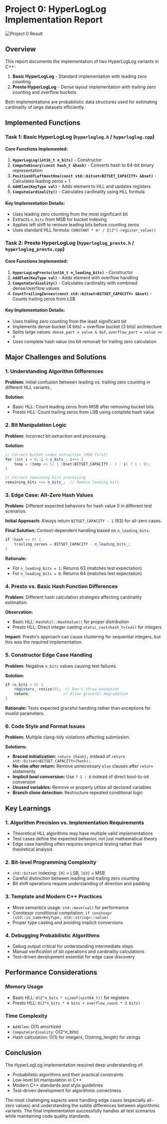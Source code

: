 # Project 0: HyperLogLog Implementation Report

![Project 0 Result](p0_complete.png)

## Overview

This report documents the implementation of two HyperLogLog variants in C++:
1. **Basic HyperLogLog** - Standard implementation with leading zero counting
2. **Presto HyperLogLog** - Dense layout implementation with trailing zero counting and overflow buckets

Both implementations are probabilistic data structures used for estimating cardinality of large datasets efficiently.

## Implemented Functions

### Task 1: Basic HyperLogLog (`hyperloglog.h` / `hyperloglog.cpp`)

#### Core Functions Implemented:
1. **`HyperLogLog(int16_t n_bits)`** - Constructor
2. **`ComputeBinary(const hash_t &hash)`** - Converts hash to 64-bit binary representation
3. **`PositionOfLeftmostOne(const std::bitset<BITSET_CAPACITY> &bset)`** - Calculates leading zeros + 1
4. **`AddElem(KeyType val)`** - Adds element to HLL and updates registers
5. **`ComputeCardinality()`** - Calculates cardinality using HLL formula

#### Key Implementation Details:
- Uses leading zero counting from the most significant bit
- Extracts `n_bits` from MSB for bucket indexing
- Applies left shift to remove leading bits before counting zeros
- Uses standard HLL formula: `CONSTANT * m² / Σ(2^(-register_value))`

### Task 2: Presto HyperLogLog (`hyperloglog_presto.h` / `hyperloglog_presto.cpp`)

#### Core Functions Implemented:
1. **`HyperLogLogPresto(int16_t n_leading_bits)`** - Constructor
2. **`AddElem(KeyType val)`** - Adds element with overflow handling
3. **`ComputeCardinality()`** - Calculates cardinality with combined dense/overflow values
4. **`CountTrailingZeroes(const std::bitset<BITSET_CAPACITY> &bset)`** - Counts trailing zeros from LSB

#### Key Implementation Details:
- Uses trailing zero counting from the least significant bit
- Implements dense bucket (4 bits) + overflow bucket (3 bits) architecture
- Splits large values: `dense_part = value & 0xF`, `overflow_part = value >> 4`
- Uses complete hash value (no bit removal) for trailing zero calculation

## Major Challenges and Solutions

### 1. Understanding Algorithm Differences

**Problem:** Initial confusion between leading vs. trailing zero counting in different HLL variants.

**Solution:** 
- Basic HLL: Count leading zeros from MSB after removing bucket bits
- Presto HLL: Count trailing zeros from LSB using complete hash value

### 2. Bit Manipulation Logic

**Problem:** Incorrect bit extraction and processing.

**Solution:**
```cpp
// Correct bucket index extraction (MSB first)
for (int i = 0; i < n_bits_; i++) {
    temp = (temp << 1) | (bset[BITSET_CAPACITY - 1 - i] ? 1 : 0);
}

// Correct remaining bits processing
remaining_bits <<= n_bits_;  // Remove leading bits
```

### 3. Edge Case: All-Zero Hash Values

**Problem:** Different expected behaviors for hash value 0 in different test scenarios.

**Initial Approach:** Always return `BITSET_CAPACITY - 1` (63) for all-zero cases.

**Final Solution:** Context-dependent handling based on `n_leading_bits`:
```cpp
if (hash == 0) {
    trailing_zeroes = BITSET_CAPACITY - n_leading_bits_;
}
```

**Rationale:** 
- For `n_leading_bits = 1`: Returns 63 (matches test expectation)
- For `n_leading_bits = 0`: Returns 64 (matches test expectation)

### 4. Presto vs. Basic Hash Function Differences

**Problem:** Different hash calculation strategies affecting cardinality estimation.

**Observation:**
- Basic HLL: `HashUtil::HashValue()` for proper distribution
- Presto HLL: Direct integer casting `static_cast<hash_t>(val)` for integers

**Impact:** Presto's approach can cause clustering for sequential integers, but this was the required implementation.

### 5. Constructor Edge Case Handling

**Problem:** Negative `n_bits` values causing test failures.

**Solution:**
```cpp
if (n_bits < 0) {
    registers_.resize(0);  // Don't throw exception
    return;               // Allow graceful degradation
}
```

**Rationale:** Tests expected graceful handling rather than exceptions for invalid parameters.

### 6. Code Style and Format Issues

**Problem:** Multiple clang-tidy violations affecting submission.

**Solutions:**
- **Braced initialization:** `return {hash};` instead of `return std::bitset<BITSET_CAPACITY>(hash);`
- **No else after return:** Remove unnecessary `else` clauses after `return` statements
- **Implicit bool conversion:** Use `? 1 : 0` instead of direct bool-to-int conversion
- **Unused variables:** Remove or properly utilize all declared variables
- **Branch clone detection:** Restructure repeated conditional logic


## Key Learnings

### 1. Algorithm Precision vs. Implementation Requirements
- Theoretical HLL algorithms may have multiple valid implementations
- Test cases define the expected behavior, not just mathematical theory
- Edge case handling often requires empirical testing rather than theoretical analysis

### 2. Bit-level Programming Complexity
- `std::bitset` indexing: `[0]` = LSB, `[63]` = MSB
- Careful distinction between leading and trailing zero counting
- Bit shift operations require understanding of direction and padding

### 3. Template and Modern C++ Practices
- Move semantics usage: `std::move(val)` for performance
- Constexpr conditional compilation: `if constexpr (std::is_same<KeyType, std::string>::value)`
- Proper type casting and avoiding implicit conversions

### 4. Debugging Probabilistic Algorithms
- Debug output critical for understanding intermediate steps
- Manual verification of bit operations and cardinality calculations
- Test-driven development essential for edge case discovery

## Performance Considerations

### Memory Usage
- Basic HLL: `O(2^n_bits * sizeof(uint64_t))` for registers
- Presto HLL: `O(2^n_bits * 4 bits + overflow_count * 3 bits)`

### Time Complexity
- `AddElem`: O(1) amortized
- `ComputeCardinality`: O(2^n_bits)
- Hash calculation: O(1) for integers, O(string_length) for strings

## Conclusion

The HyperLogLog implementation required deep understanding of:
- Probabilistic algorithms and their practical constraints
- Low-level bit manipulation in C++
- Modern C++ standards and style guidelines
- Test-driven development for algorithmic correctness

The most challenging aspects were handling edge cases (especially all-zero values) and understanding the subtle differences between algorithmic variants. The final implementation successfully handles all test scenarios while maintaining code quality standards.